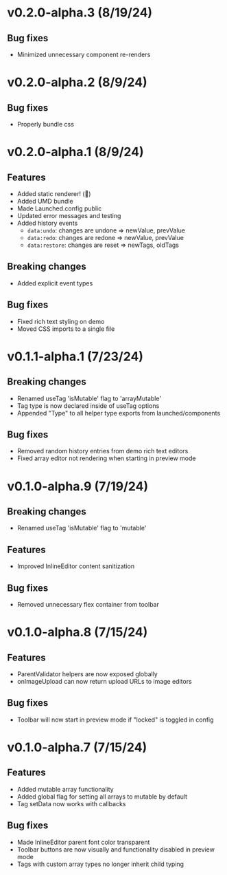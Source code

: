 # v0.2.0-alpha.3 (8/19/24)

## Bug fixes

- Minimized unnecessary component re-renders

# v0.2.0-alpha.2 (8/9/24)

## Bug fixes

- Properly bundle css

# v0.2.0-alpha.1 (8/9/24)

## Features

- Added static renderer! (🥳)
- Added UMD bundle
- Made Launched.config public
- Updated error messages and testing
- Added history events
  - `data:undo`: changes are undone => newValue, prevValue
  - `data:redo`: changes are redone => newValue, prevValue
  - `data:restore`: changes are reset => newTags, oldTags

## Breaking changes

- Added explicit event types

## Bug fixes

- Fixed rich text styling on demo
- Moved CSS imports to a single file

# v0.1.1-alpha.1 (7/23/24)

## Breaking changes

- Renamed useTag 'isMutable' flag to 'arrayMutable'
- Tag type is now declared inside of useTag options
- Appended "Type" to all helper type exports from launched/components

## Bug fixes

- Removed random history entries from demo rich text editors
- Fixed array editor not rendering when starting in preview mode

# v0.1.0-alpha.9 (7/19/24)

## Breaking changes

- Renamed useTag 'isMutable' flag to 'mutable'

## Features

- Improved InlineEditor content sanitization

## Bug fixes

- Removed unnecessary flex container from toolbar

# v0.1.0-alpha.8 (7/15/24)

## Features

- ParentValidator helpers are now exposed globally
- onImageUpload can now return upload URLs to image editors

## Bug fixes

- Toolbar will now start in preview mode if "locked" is toggled in config

# v0.1.0-alpha.7 (7/15/24)

## Features

- Added mutable array functionality
- Added global flag for setting all arrays to mutable by default
- Tag setData now works with callbacks

## Bug fixes

- Made InlineEditor parent font color transparent
- Toolbar buttons are now visually and functionality disabled in preview mode
- Tags with custom array types no longer inherit child typing

